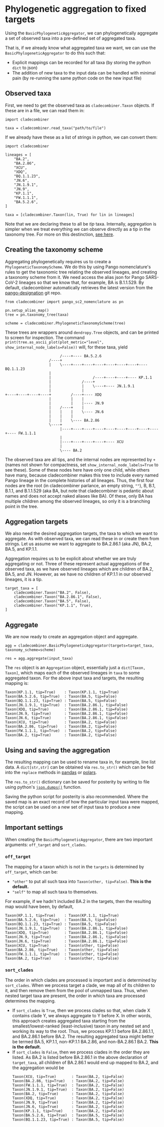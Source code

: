 # Phylogenetic aggregation to fixed targets

Using the `BasicPhylogeneticAggregator`, we can phylogenetically aggregate a set of observed taxa into a pre-defined set of aggregated taxa.

That is, if we already know what aggregated taxa we want, we can use the `BasicPhylogeneticAggregator` to do this such that:

- Explicit mappings can be recorded for all taxa (by storing the python `dict` to json)
- The addition of new taxa to the input data can be handled with minimal pain (by re-running the same python code on the new input file)

## Observed taxa

First, we need to get the observed taxa as `cladecombiner.Taxon` objects.
If these are in a file, we can read them in:

```
import cladecombiner

taxa = cladecombiner.read_taxa("path/to/file")
```

If we already have these as a list of strings in python, we can convert them:

```
import cladecombiner

lineages = [
    "BA.2",
    "BA.2.86",
    "XCU",
    "XDQ",
    "BQ.1.1.23",
    "JN.6",
    "JN.1.9.1",
    "JN.9",
    "KP.1.1",
    "FW.1.1.1",
    "BA.5.2.6",
]

taxa = [cladecombiner.Taxon(lin, True) for lin in lineages]
```

Note that we are declaring these to all be _tip_ taxa.
Internally, aggregation is simpler when we treat everything we can observe directly as a tip in the taxonomy tree.
For more on this destinction, [see here](index.md#ancestral-versus-tip-taxa).

## Creating the taxonomy scheme

Aggregating phylogenetically requires us to create a `PhylogeneticTaxonomyScheme`.
We do this by using Pango nomenclature's rules to get the taxonomic tree relating the observed lineages, and creating a taxonomy scheme from it.
We need access the alias json for Pango SARS-CoV-2 lineages so that we know that, for example, BA is B.1.1.529.
By default, cladecombiner automatically retrieves the latest version from the [pango-designation](https://github.com/cov-lineages/pango-designation/blob/master/pango_designation/alias_key.json) git repo.

```
from cladecombiner import pango_sc2_nomenclature as pn

pn.setup_alias_map()
tree = pn.taxonomy_tree(taxa)

scheme = cladecombiner.PhylogeneticTaxonomyScheme(tree)
```

These trees are wrappers around `dendropy.Tree` objects, and can be printed to screen for inspection.
The command `print(tree.as_ascii_plot(plot_metric="level", show_internal_node_labels=False))` will, for these taxa, yield

```
                         /----+---- BA.5.2.6
                    /----+
                    |    \----+----+----+----+----+----+----+---- BQ.1.1.23
                    |
                    |                   /----+----+----+---- KP.1.1
                    |              /----+
                    |              |    \----+---- JN.1.9.1
                    |              |
+----+----+----+----+         /----+---- XDQ
                    |         |    |
                    |         |    |---- JN.9
                    |    /----+    |
                    |    |    |    \---- JN.6
                    |    |    |
                    |    |    \---- BA.2.86
                    \----+
                         |----+----+----+----+----+----+----+----+----+---- FW.1.1.1
                         |
                         |----+----+----+----+---- XCU
                         |
                         \---- BA.2
```

The observed taxa are all tips, and the internal nodes are represented by `+` (names not shown for compactness, set `show_internal_node_labels=True` to see these).
Some of these nodes here have only one child, while others have many, because cladecombiner makes this tree to include every named Pango lineage in the complete histories of all lineages.
Thus, the first four nodes are the root (in cladecombiner parlance, an empty string, `""`), B, B.1, B.1.1, and B.1.1.529 (aka BA, but note that cladecombiner is pedantic about names and does not accept naked aliases like BA).
Of these, only BA has multiple children among the observed lineages, so only it is a branching point in the tree.

## Aggregation targets

We also need the desired aggregation targets, the taxa to which we want to aggregate.
As with observed taxa, we can read these in or create them from strings.
Let us assume we want to aggregate to BA.2.86.1 (aka JN), BA.2, BA.5, and KP.1.1.

Aggregation requires us to be explicit about whether we are truly aggregating or not.
Three of these represent actual aggregations of the observed taxa, as we have observed lineages which are children of BA.2, BA.5, and JN.
However, as we have no children of KP.1.1 in our observed lineages, it is a tip.

```
target_taxa = [
    cladecombiner.Taxon("BA.2", False),
    cladecombiner.Taxon("BA.2.86.1", False),
    cladecombiner.Taxon("BA.5", False),
    cladecombiner.Taxon("KP.1.1", True),
]
```

## Aggregate

We are now ready to create an aggregation object and aggregate.

```
agg = cladecombiner.BasicPhylogeneticAggregator(targets=target_taxa, taxonomy_scheme=scheme)

res = agg.aggregate(input_taxa)
```

The `res` object is an `Aggregation` object, essentially just a `dict[Taxon, Taxon]`, which maps each of the observed lineages in `taxa` to some aggregated taxon.
For the above input taxa and targets, the resulting mapping is:

```
Taxon(KP.1.1, tip=True)    : Taxon(KP.1.1, tip=True)
Taxon(BA.5.2.6, tip=True)  : Taxon(BA.5, tip=False)
Taxon(BQ.1.1.23, tip=True) : Taxon(BA.5, tip=False)
Taxon(JN.1.9.1, tip=True)  : Taxon(BA.2.86.1, tip=False)
Taxon(XDQ, tip=True)       : Taxon(BA.2.86.1, tip=False)
Taxon(JN.9, tip=True)      : Taxon(BA.2.86.1, tip=False)
Taxon(JN.6, tip=True)      : Taxon(BA.2.86.1, tip=False)
Taxon(XCU, tip=True)       : Taxon(BA.2, tip=False)
Taxon(BA.2.86, tip=True)   : Taxon(BA.2, tip=False)
Taxon(FW.1.1.1, tip=True)  : Taxon(BA.2, tip=False)
Taxon(BA.2, tip=True)      : Taxon(BA.2, tip=False)
```

## Using and saving the aggregation

The resulting mapping can be used to rename taxa in, for example, line list data.
A `dict[str,str]` can be obtained via `res.to_str()` which can be fed into the `replace` methods in [pandas](https://pandas.pydata.org/pandas-docs/stable/reference/api/pandas.DataFrame.replace.html) or [polars](https://docs.pola.rs/api/python/stable/reference/expressions/api/polars.Expr.replace.html).

The `res.to_str()` dictionary can be saved for posterity by writing to file using python's [`json.dumps()`](https://docs.python.org/3/library/json.html) function.

Saving the python script for posterity is also recommended.
Where the saved map is an exact record of how the particular input taxa were mapped, the script can be used on a new set of input taxa to produce a new mapping.

## Important settings

When creating the `BasicPhylogeneticAggregator`, there are two important arguments: `off_target` and `sort_clades`.

### `off_target`

The mapping for a taxon which is not in the `targets` is determined by `off_target`, which can be:

- `"other"` to put all such taxa into `Taxon(other, tip=False)`. **This is the default.**
- `"self"` to map all such taxa to themselves.

For example, if we hadn't included BA.2 in the targets, then the resulting map would have been, by default,

```
Taxon(KP.1.1, tip=True)    : Taxon(KP.1.1, tip=True)
Taxon(BA.5.2.6, tip=True)  : Taxon(BA.5, tip=False)
Taxon(BQ.1.1.23, tip=True) : Taxon(BA.5, tip=False)
Taxon(JN.1.9.1, tip=True)  : Taxon(BA.2.86.1, tip=False)
Taxon(XDQ, tip=True)       : Taxon(BA.2.86.1, tip=False)
Taxon(JN.9, tip=True)      : Taxon(BA.2.86.1, tip=False)
Taxon(JN.6, tip=True)      : Taxon(BA.2.86.1, tip=False)
Taxon(XCU, tip=True)       : Taxon(other, tip=False)
Taxon(BA.2.86, tip=True)   : Taxon(other, tip=False)
Taxon(FW.1.1.1, tip=True)  : Taxon(other, tip=False)
Taxon(BA.2, tip=True)      : Taxon(other, tip=False)
```

### `sort_clades`

The order in which clades are processed is important and is determined by `sort_clades`. When we process target a clade, we map all of its children to it, and then remove them from the pool of unmapped taxa. Thus, when nested target taxa are present, the order in which taxa are processed determines the mapping.

- If `sort_clades` is `True`, then we process clades so that, when clade X contains clade Y, we always aggregate to Y before X. In other words, this approach creates aggregated taxa starting from the smallest/lowest-ranked (least-inclusive) taxon in any nested set and working its way to the root. Thus, we process KP.1.1 before BA.2.86.1.1, and BA.2.86.1 before BA.2. The resulting aggregated taxa might better be termed BA.5, KP.1.1, non-KP.1.1 BA.2.86, and non-BA.2.86.1 BA.2. **This is the default.**
- If `sort_clades` is `False`, then we process clades in the order they are listed. As BA.2 is listed before BA.2.86.1 in the above declaration of `target_taxa`, all children of BA.2.86.1 would end up mapped to BA.2, and the aggregation would be
  ```
  Taxon(XCU, tip=True)       : Taxon(BA.2, tip=False)
  Taxon(BA.2.86, tip=True)   : Taxon(BA.2, tip=False)
  Taxon(FW.1.1.1, tip=True)  : Taxon(BA.2, tip=False)
  Taxon(JN.1.9.1, tip=True)  : Taxon(BA.2, tip=False)
  Taxon(BA.2, tip=True)      : Taxon(BA.2, tip=False)
  Taxon(XDQ, tip=True)       : Taxon(BA.2, tip=False)
  Taxon(JN.9, tip=True)      : Taxon(BA.2, tip=False)
  Taxon(JN.6, tip=True)      : Taxon(BA.2, tip=False)
  Taxon(KP.1.1, tip=True)    : Taxon(BA.2, tip=False)
  Taxon(BA.5.2.6, tip=True)  : Taxon(BA.5, tip=False)
  Taxon(BQ.1.1.23, tip=True) : Taxon(BA.5, tip=False)
  ```
